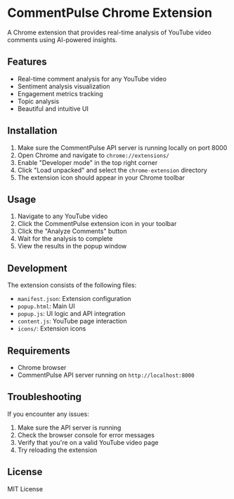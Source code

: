 # CommentPulse Chrome Extension

A Chrome extension that provides real-time analysis of YouTube video comments using AI-powered insights.

## Features

- Real-time comment analysis for any YouTube video
- Sentiment analysis visualization
- Engagement metrics tracking
- Topic analysis
- Beautiful and intuitive UI

## Installation

1. Make sure the CommentPulse API server is running locally on port 8000
2. Open Chrome and navigate to `chrome://extensions/`
3. Enable "Developer mode" in the top right corner
4. Click "Load unpacked" and select the `chrome-extension` directory
5. The extension icon should appear in your Chrome toolbar

## Usage

1. Navigate to any YouTube video
2. Click the CommentPulse extension icon in your toolbar
3. Click the "Analyze Comments" button
4. Wait for the analysis to complete
5. View the results in the popup window

## Development

The extension consists of the following files:

- `manifest.json`: Extension configuration
- `popup.html`: Main UI
- `popup.js`: UI logic and API integration
- `content.js`: YouTube page interaction
- `icons/`: Extension icons

## Requirements

- Chrome browser
- CommentPulse API server running on `http://localhost:8000`

## Troubleshooting

If you encounter any issues:

1. Make sure the API server is running
2. Check the browser console for error messages
3. Verify that you're on a valid YouTube video page
4. Try reloading the extension

## License

MIT License 
